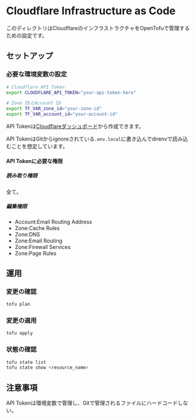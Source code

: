 # Cloudflare Infrastructure as Code

このディレクトリはCloudflareのインフラストラクチャをOpenTofuで管理するための設定です。

## セットアップ

### 必要な環境変数の設定

```bash
# Cloudflare API Token
export CLOUDFLARE_API_TOKEN="your-api-token-here"

# Zone IDとAccount ID
export TF_VAR_zone_id="your-zone-id"
export TF_VAR_account_id="your-account-id"
```

API Tokenは[Cloudflareダッシュボード](https://dash.cloudflare.com/profile/api-tokens)から作成できます。

API TokenはGitからignoreされている`.env.local`に書き込んでdirenvで読み込むことを想定しています。

#### API Tokenに必要な権限

##### 読み取り権限

全て。

##### 編集権限

- Account:Email Routing Address
- Zone:Cache Rules
- Zone:DNS
- Zone:Email Routing
- Zone:Firewall Services
- Zone:Page Rules

## 運用

### 変更の確認

```bash
tofu plan
```

### 変更の適用

```bash
tofu apply
```

### 状態の確認

```bash
tofu state list
tofu state show <resource_name>
```

## 注意事項

API Tokenは環境変数で管理し、Gitで管理されるファイルにハードコードしない。
